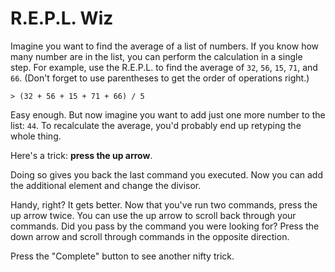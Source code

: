 # R.E.P.L. Wiz

Imagine you want to find the average of a list of numbers. If you know how many
number are in the list, you can perform the calculation in a single step. For
example, use the R.E.P.L. to find the average of `32`, `56`, `15`, `71`, and `66`.
(Don't forget to use parentheses to get the order of operations right.)

```shell
> (32 + 56 + 15 + 71 + 66) / 5
```

Easy enough. But now imagine you want to add just one more number to the list:
`44`. To recalculate the average, you'd probably end up retyping the whole thing.

Here's a trick: **press the up arrow**.

Doing so gives you back the last command you executed. Now you can add the
additional element and change the divisor.

Handy, right? It gets better. Now that you've run two commands, press the up
arrow twice. You can use the up arrow to scroll back through your commands. Did
you pass by the command you were looking for? Press the down arrow and scroll
through commands in the opposite direction.

Press the "Complete" button to see another nifty trick.
